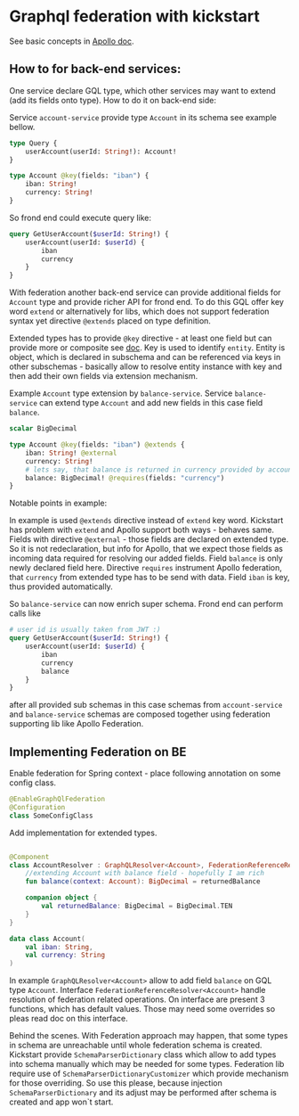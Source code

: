 # Graphql federation with kickstart
See basic concepts in [Apollo doc](https://www.apollographql.com/docs/federation/).

## How to for back-end services:
One service declare GQL type, which other services may want to extend (add its fields onto type). How to do it on back-end side:

Service `account-service` provide type `Account` in its schema see example bellow.

```graphql
type Query {
    userAccount(userId: String!): Account!
}

type Account @key(fields: "iban") {
    iban: String!
    currency: String!
}
```
So frond end could execute query like:

```graphql
query GetUserAccount($userId: String!) {
    userAccount(userId: $userId) {
        iban
        currency
    }
}
```

With federation another back-end service can provide additional fields for `Account` type and provide richer API for frond end.
To do this GQL offer key word `extend` or alternatively for libs, which does not support federation syntax yet directive
`@extends` placed on type definition.

Extended types has to provide `@key` directive - at least one field but can provide more or composite see [doc](https://www.apollographql.com/docs/federation/entities/).
Key is used to identify `entity`. Entity is object, which is declared in subschema and can be referenced via keys
in other subschemas - basically allow to resolve entity instance with key and then add their own fields via extension mechanism. 

Example `Account` type extension by `balance-service`.
Service `balance-service` can extend type `Account` and add new fields in this case field `balance`. 

```graphql
scalar BigDecimal

type Account @key(fields: "iban") @extends {
    iban: String! @external
    currency: String!
    # lets say, that balance is returned in currency provided by account - so currency is required    
    balance: BigDecimal! @requires(fields: "currency")
}
```
Notable points in example:

In example is used `@extends` directive instead of `extend` key word. Kickstart has problem with `extend` and Apollo support both ways - behaves same.
Fields with directive `@external` - those fields are declared on extended type. So it is not redeclaration, but info for
Apollo, that we expect those fields as incoming data required for resolving our added fields.
Field `balance` is only newly declared field here. Directive `requires` instrument Apollo federation, that 
`currency` from extended type has to be send with data. Field `iban` is key, thus provided automatically.

So `balance-service` can now enrich super schema. Frond end can perform calls like

```graphql
# user id is usually taken from JWT :)
query GetUserAccount($userId: String!) {
    userAccount(userId: $userId) {
        iban
        currency
        balance
    }
}
```
after all provided sub schemas in this case schemas from `account-service` and `balance-service` schemas
are composed together using federation supporting lib like Apollo Federation.

## Implementing Federation on BE
Enable federation for Spring context - place following annotation on some config class.

```kotlin
@EnableGraphQlFederation
@Configuration
class SomeConfigClass
```

Add implementation for extended types.

```kotlin

@Component
class AccountResolver : GraphQLResolver<Account>, FederationReferenceResolver<Account> {
    //extending Account with balance field - hopefully I am rich
    fun balance(context: Account): BigDecimal = returnedBalance

    companion object {
        val returnedBalance: BigDecimal = BigDecimal.TEN
    }
}

data class Account(
    val iban: String,
    val currency: String
)
```

In example `GraphQLResolver<Account>` allow to add field `balance` on GQL type `Account`.
Interface `FederationReferenceResolver<Account>` handle resolution of federation related operations.
On interface are present 3 functions, which has default values. Those may need some overrides so pleas read doc on this interface. 

Behind the scenes.
With Federation approach may happen, that some types in schema are unreachable until whole federation schema is created.
Kickstart provide `SchemaParserDictionary` class which allow to add types into schema manually which may be needed for some types.
Federation lib require use of `SchemaParserDictionaryCustomizer` which provide mechanism for those overriding. So use this please, because injection
`SchemaParserDictionary` and its adjust may be performed after schema is created and app won`t start. 